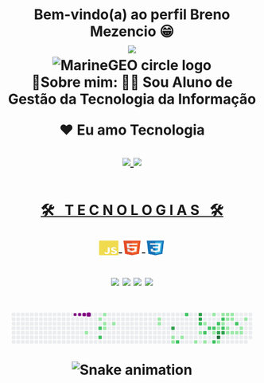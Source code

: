 <h1 align="center"> Bem-vindo(a) ao perfil Breno Mezencio 😁
<div align="center">
   <img height="380em" src="https://user-images.githubusercontent.com/70382532/138322189-2db8df52-9dcb-40a0-88a8-c365466bd33d.gif"/>
</div>
<img src="http://studiopixel.in/wp-content/uploads/2017/11/senior-front-end-developer-openings-1.gif" alt="MarineGEO circle logo" width="60%">

<div align="center"> 💫Sobre mim:
👨‍🎓 Sou Aluno de Gestão da Tecnologia da Informação

❤️ Eu amo Tecnologia

   </div>
 <div>
   <a href="https://github.com/MezencioBreno
">
   <img height="180em" src="https://github-readme-stats.vercel.app/api?username=brenomezencio&show_icons=true&theme=tokyonight&include_all_commits=true&count_private=true"/>
   <img height="180em" src="https://github-readme-stats.vercel.app/api/top-langs/?username=mezenciobreno&layout=compact&langs_count=6&theme=tokyonight"/>

</div>
    
<div style="display: inline_block"><br>
   <p>🛠️  T E C N O L O G I A S  🛠️</p>
  <img align="center" alt="HTML" height="30" width="40" src="https://raw.githubusercontent.com/devicons/devicon/master/icons/javascript/javascript-plain.svg">
  <img align="center" alt="CSS" height="30" width="40" src="https://raw.githubusercontent.com/devicons/devicon/master/icons/html5/html5-original.svg">
  <img align="center" alt="JS" height="30" width="40" src="https://raw.githubusercontent.com/devicons/devicon/master/icons/css3/css3-original.svg">
</div>
 
 <br>
 
 
 
<div> 
  <a href="https://www.instagram.com/brenomezencio/" target="_blank"><img src="https://img.shields.io/badge/-Instagram-%23E4405F?style=for-the-badge&logo=instagram&logoColor=white" target="_blank"></a>
 <a href="" target="_blank"><img src="https://img.shields.io/badge/Discord-7289DA?style=for-the-badge&logo=discord&logoColor=white" target="_blank"></a> 
  <a href = "https://mail.google.com/mail/u/0/#inbox"><img src="https://img.shields.io/badge/-Gmail-%23333?style=for-the-badge&logo=gmail&logoColor=white" target="_blank"></a>
  <a href="https://www.linkedin.com/in/breno-mez%C3%AAncio-chagas-de-freitas-23a208155/" target="_blank"><img src="https://img.shields.io/badge/-LinkedIn-%230077B5?style=for-the-badge&logo=linkedin&logoColor=white" target="_blank"></a> 

 <svg viewBox="-16 -32 880 192" width="880" height="192" xmlns="http://www.w3.org/2000/svg"><style>@keyframes c0{12.28%{fill:var(--c1)}12.3%,to{fill:var(--ce)}}@keyframes c1{7.63%{fill:var(--c1)}7.65%,to{fill:var(--ce)}}@keyframes c2{69.43%{fill:var(--c2)}69.45%,to{fill:var(--ce)}}@keyframes c3{70.09%{fill:var(--c2)}70.11%,to{fill:var(--ce)}}@keyframes c4{6.97%{fill:var(--c1)}6.99%,to{fill:var(--ce)}}@keyframes c5{8.3%{fill:var(--c1)}8.32%,to{fill:var(--ce)}}@keyframes c6{8.63%{fill:var(--c1)}8.65%,to{fill:var(--ce)}}@keyframes c7{9.62%{fill:var(--c1)}9.64%,to{fill:var(--ce)}}@keyframes c8{18.59%{fill:var(--c1)}18.61%,to{fill:var(--ce)}}@keyframes c9{18.26%{fill:var(--c1)}18.28%,to{fill:var(--ce)}}@keyframes ca{76.07%{fill:var(--c3)}76.09%,to{fill:var(--ce)}}@keyframes cb{20.92%{fill:var(--c1)}20.94%,to{fill:var(--ce)}}@keyframes cc{21.25%{fill:var(--c1)}21.27%,to{fill:var(--ce)}}@keyframes cd{53.48%{fill:var(--c2)}53.5%,to{fill:var(--ce)}}@keyframes ce{22.91%{fill:var(--c1)}22.93%,to{fill:var(--ce)}}@keyframes cf{50.82%{fill:var(--c2)}50.84%,to{fill:var(--ce)}}@keyframes cg{24.24%{fill:var(--c1)}24.26%,to{fill:var(--ce)}}@keyframes ch{79.06%{fill:var(--c3)}79.08%,to{fill:var(--ce)}}@keyframes ci{78.73%{fill:var(--c3)}78.75%,to{fill:var(--ce)}}@keyframes cj{49.16%{fill:var(--c2)}49.18%,to{fill:var(--ce)}}@keyframes ck{25.9%{fill:var(--c1)}25.92%,to{fill:var(--ce)}}@keyframes cl{26.9%{fill:var(--c1)}26.92%,to{fill:var(--ce)}}@keyframes cm{48.16%{fill:var(--c2)}48.18%,to{fill:var(--ce)}}@keyframes cn{24.91%{fill:var(--c1)}24.93%,to{fill:var(--ce)}}@keyframes co{47.5%{fill:var(--c2)}47.52%,to{fill:var(--ce)}}@keyframes cp{28.23%{fill:var(--c1)}28.25%,to{fill:var(--ce)}}@keyframes cq{47.17%{fill:var(--c2)}47.19%,to{fill:var(--ce)}}@keyframes cr{39.52%{fill:var(--c1)}39.54%,to{fill:var(--ce)}}@keyframes cs{56.14%{fill:var(--c2)}56.16%,to{fill:var(--ce)}}@keyframes ct{46.5%{fill:var(--c2)}46.52%,to{fill:var(--ce)}}@keyframes cu{46.17%{fill:var(--c1)}46.19%,to{fill:var(--ce)}}@keyframes cv{81.72%{fill:var(--c3)}81.74%,to{fill:var(--ce)}}@keyframes cw{82.71%{fill:var(--c4)}82.73%,to{fill:var(--ce)}}@keyframes cx{37.2%{fill:var(--c1)}37.22%,to{fill:var(--ce)}}@keyframes cy{28.89%{fill:var(--c1)}28.91%,to{fill:var(--ce)}}@keyframes cz{44.51%{fill:var(--c2)}44.53%,to{fill:var(--ce)}}@keyframes c10{44.18%{fill:var(--c1)}44.2%,to{fill:var(--ce)}}@keyframes c11{45.84%{fill:var(--c2)}45.86%,to{fill:var(--ce)}}@keyframes c12{82.05%{fill:var(--c3)}82.07%,to{fill:var(--ce)}}@keyframes c13{29.23%{fill:var(--c1)}29.25%,to{fill:var(--ce)}}@keyframes c14{30.22%{fill:var(--c1)}30.24%,to{fill:var(--ce)}}@keyframes c15{30.89%{fill:var(--c1)}30.91%,to{fill:var(--ce)}}@keyframes c16{31.22%{fill:var(--c1)}31.24%,to{fill:var(--ce)}}@keyframes c17{29.56%{fill:var(--c1)}29.58%,to{fill:var(--ce)}}@keyframes c18{29.89%{fill:var(--c1)}29.91%,to{fill:var(--ce)}}@keyframes c19{31.55%{fill:var(--c1)}31.57%,to{fill:var(--ce)}}@keyframes c1a{59.13%{fill:var(--c2)}59.15%,to{fill:var(--ce)}}@keyframes c1b{31.88%{fill:var(--c1)}31.9%,to{fill:var(--ce)}}@keyframes c1c{32.55%{fill:var(--c1)}32.57%,to{fill:var(--ce)}}@keyframes c1d{32.22%{fill:var(--c1)}32.24%,to{fill:var(--ce)}}@keyframes c1e{33.54%{fill:var(--c1)}33.56%,to{fill:var(--ce)}}@keyframes u0{6.97%{transform:scale(0,1)}6.99%,7.63%{transform:scale(.03,1)}7.65%,8.3%{transform:scale(.06,1)}8.32%,8.63%{transform:scale(.1,1)}8.65%,9.62%{transform:scale(.13,1)}12.28%,9.64%{transform:scale(.16,1)}12.3%,18.26%{transform:scale(.19,1)}18.28%,18.59%{transform:scale(.23,1)}18.61%,20.92%{transform:scale(.26,1)}20.94%,21.25%{transform:scale(.29,1)}21.27%,22.91%{transform:scale(.32,1)}22.93%,24.24%{transform:scale(.35,1)}24.26%,24.91%{transform:scale(.39,1)}24.93%,25.9%{transform:scale(.42,1)}25.92%,26.9%{transform:scale(.45,1)}26.92%,28.23%{transform:scale(.48,1)}28.25%,28.89%{transform:scale(.52,1)}28.91%,29.23%{transform:scale(.55,1)}29.25%,29.56%{transform:scale(.58,1)}29.58%,29.89%{transform:scale(.61,1)}29.91%,30.22%{transform:scale(.65,1)}30.24%,30.89%{transform:scale(.68,1)}30.91%,31.22%{transform:scale(.71,1)}31.24%,31.55%{transform:scale(.74,1)}31.57%,31.88%{transform:scale(.77,1)}31.9%,32.22%{transform:scale(.81,1)}32.24%,32.55%{transform:scale(.84,1)}32.57%,33.54%{transform:scale(.87,1)}33.56%,37.2%{transform:scale(.9,1)}37.22%,39.52%{transform:scale(.94,1)}39.54%,44.18%{transform:scale(.97,1)}44.2%,to{transform:scale(1,1)}}@keyframes u1{44.51%{transform:scale(0,1)}44.53%,45.84%{transform:scale(.5,1)}45.86%,to{transform:scale(1,1)}}@keyframes u2{46.17%{transform:scale(0,1)}46.19%,to{transform:scale(1,1)}}@keyframes u3{46.5%{transform:scale(0,1)}46.52%,47.17%{transform:scale(.09,1)}47.19%,47.5%{transform:scale(.18,1)}47.52%,48.16%{transform:scale(.27,1)}48.18%,49.16%{transform:scale(.36,1)}49.18%,50.82%{transform:scale(.45,1)}50.84%,53.48%{transform:scale(.55,1)}53.5%,56.14%{transform:scale(.64,1)}56.16%,59.13%{transform:scale(.73,1)}59.15%,69.43%{transform:scale(.82,1)}69.45%,70.09%{transform:scale(.91,1)}70.11%,to{transform:scale(1,1)}}@keyframes u4{76.07%{transform:scale(0,1)}76.09%,78.73%{transform:scale(.2,1)}78.75%,79.06%{transform:scale(.4,1)}79.08%,81.72%{transform:scale(.6,1)}81.74%,82.05%{transform:scale(.8,1)}82.07%,to{transform:scale(1,1)}}@keyframes u5{82.71%{transform:scale(0,1)}82.73%,to{transform:scale(1,1)}}@keyframes s0{0%,99.67%{transform:translate(0,-16px)}.33%{transform:translate(0,0)}6.98%{transform:translate(320px,0)}7.31%{transform:translate(320px,16px)}7.64%{transform:translate(304px,16px)}69.1%,7.97%{transform:translate(304px,32px)}8.31%{transform:translate(320px,32px)}8.64%{transform:translate(320px,48px)}9.3%{transform:translate(352px,48px)}9.63%{transform:translate(352px,32px)}11.63%{transform:translate(256px,32px)}12.29%{transform:translate(256px,64px)}17.61%{transform:translate(512px,64px)}18.6%{transform:translate(512px,16px)}19.27%{transform:translate(544px,16px)}20.27%{transform:translate(544px,64px)}20.6%{transform:translate(560px,64px)}21.26%{transform:translate(560px,96px)}21.59%{transform:translate(544px,96px)}21.93%{transform:translate(544px,80px)}23.92%{transform:translate(640px,80px)}24.25%{transform:translate(640px,96px)}24.92%{transform:translate(672px,96px)}25.25%{transform:translate(672px,80px)}25.58%{transform:translate(656px,80px)}26.25%,78.07%{transform:translate(656px,48px)}26.58%,47.84%{transform:translate(672px,48px)}26.91%{transform:translate(672px,32px)}27.57%,46.84%{transform:translate(704px,32px)}28.24%{transform:translate(704px,0)}29.57%{transform:translate(768px,0)}29.9%{transform:translate(768px,16px)}30.23%,34.88%,44.85%{transform:translate(752px,16px)}31.23%{transform:translate(752px,64px)}32.23%{transform:translate(800px,64px)}32.56%{transform:translate(800px,48px)}32.89%{transform:translate(816px,48px)}33.55%{transform:translate(816px,16px)}36.21%,42.86%{transform:translate(752px,80px)}36.54%,42.52%,82.39%{transform:translate(736px,80px)}36.88%,42.19%{transform:translate(736px,96px)}37.21%,41.86%{transform:translate(720px,96px)}37.54%,41.53%{transform:translate(720px,112px)}38.21%,40.86%{transform:translate(688px,112px)}38.87%{transform:translate(688px,80px)}39.2%{transform:translate(704px,80px)}39.53%{transform:translate(704px,64px)}39.87%{transform:translate(688px,64px)}43.85%{transform:translate(752px,32px)}44.19%{transform:translate(736px,32px)}44.52%{transform:translate(736px,16px)}45.51%{transform:translate(752px,48px)}46.18%{transform:translate(720px,48px)}46.51%{transform:translate(720px,32px)}47.18%{transform:translate(704px,48px)}48.17%{transform:translate(672px,64px)}48.5%{transform:translate(656px,64px)}49.17%{transform:translate(656px,32px)}49.5%{transform:translate(640px,32px)}50.17%{transform:translate(640px,0)}51.5%{transform:translate(576px,0)}53.49%{transform:translate(576px,96px)}57.81%{transform:translate(784px,96px)}59.14%{transform:translate(784px,32px)}70.1%{transform:translate(304px,80px)}75.42%{transform:translate(560px,80px)}76.08%{transform:translate(560px,48px)}79.07%{transform:translate(656px,0)}80.4%{transform:translate(720px,0)}81.73%{transform:translate(720px,64px)}82.06%{transform:translate(736px,64px)}93.36%{transform:translate(208px,80px)}93.69%{transform:translate(208px,64px)}94.35%{transform:translate(176px,64px)}94.68%{transform:translate(176px,48px)}95.35%{transform:translate(144px,48px)}96.01%{transform:translate(144px,16px)}96.35%{transform:translate(128px,16px)}96.68%{transform:translate(128px,0)}97.67%{transform:translate(80px,0)}98.01%{transform:translate(80px,-16px)}}@keyframes s1{0%,99.67%{transform:translate(16px,-16px)}.33%{transform:translate(0,-16px)}.66%{transform:translate(0,0)}7.31%{transform:translate(320px,0)}7.64%{transform:translate(320px,16px)}7.97%{transform:translate(304px,16px)}69.44%,8.31%{transform:translate(304px,32px)}8.64%{transform:translate(320px,32px)}8.97%{transform:translate(320px,48px)}9.63%{transform:translate(352px,48px)}9.97%{transform:translate(352px,32px)}11.96%{transform:translate(256px,32px)}12.62%{transform:translate(256px,64px)}17.94%{transform:translate(512px,64px)}18.94%{transform:translate(512px,16px)}19.6%{transform:translate(544px,16px)}20.6%{transform:translate(544px,64px)}20.93%{transform:translate(560px,64px)}21.59%{transform:translate(560px,96px)}21.93%{transform:translate(544px,96px)}22.26%{transform:translate(544px,80px)}24.25%{transform:translate(640px,80px)}24.58%{transform:translate(640px,96px)}25.25%{transform:translate(672px,96px)}25.58%{transform:translate(672px,80px)}25.91%{transform:translate(656px,80px)}26.58%,78.41%{transform:translate(656px,48px)}26.91%,48.17%{transform:translate(672px,48px)}27.24%{transform:translate(672px,32px)}27.91%,47.18%{transform:translate(704px,32px)}28.57%{transform:translate(704px,0)}29.9%{transform:translate(768px,0)}30.23%{transform:translate(768px,16px)}30.56%,35.22%,45.18%{transform:translate(752px,16px)}31.56%{transform:translate(752px,64px)}32.56%{transform:translate(800px,64px)}32.89%{transform:translate(800px,48px)}33.22%{transform:translate(816px,48px)}33.89%{transform:translate(816px,16px)}36.54%,43.19%{transform:translate(752px,80px)}36.88%,42.86%,82.72%{transform:translate(736px,80px)}37.21%,42.52%{transform:translate(736px,96px)}37.54%,42.19%{transform:translate(720px,96px)}37.87%,41.86%{transform:translate(720px,112px)}38.54%,41.2%{transform:translate(688px,112px)}39.2%{transform:translate(688px,80px)}39.53%{transform:translate(704px,80px)}39.87%{transform:translate(704px,64px)}40.2%{transform:translate(688px,64px)}44.19%{transform:translate(752px,32px)}44.52%{transform:translate(736px,32px)}44.85%{transform:translate(736px,16px)}45.85%{transform:translate(752px,48px)}46.51%{transform:translate(720px,48px)}46.84%{transform:translate(720px,32px)}47.51%{transform:translate(704px,48px)}48.5%{transform:translate(672px,64px)}48.84%{transform:translate(656px,64px)}49.5%{transform:translate(656px,32px)}49.83%{transform:translate(640px,32px)}50.5%{transform:translate(640px,0)}51.83%{transform:translate(576px,0)}53.82%{transform:translate(576px,96px)}58.14%{transform:translate(784px,96px)}59.47%{transform:translate(784px,32px)}70.43%{transform:translate(304px,80px)}75.75%{transform:translate(560px,80px)}76.41%{transform:translate(560px,48px)}79.4%{transform:translate(656px,0)}80.73%{transform:translate(720px,0)}82.06%{transform:translate(720px,64px)}82.39%{transform:translate(736px,64px)}93.69%{transform:translate(208px,80px)}94.02%{transform:translate(208px,64px)}94.68%{transform:translate(176px,64px)}95.02%{transform:translate(176px,48px)}95.68%{transform:translate(144px,48px)}96.35%{transform:translate(144px,16px)}96.68%{transform:translate(128px,16px)}97.01%{transform:translate(128px,0)}98.01%{transform:translate(80px,0)}98.34%{transform:translate(80px,-16px)}}@keyframes s2{0%,99.67%{transform:translate(32px,-16px)}.66%{transform:translate(0,-16px)}1%{transform:translate(0,0)}7.64%{transform:translate(320px,0)}7.97%{transform:translate(320px,16px)}8.31%{transform:translate(304px,16px)}69.77%,8.64%{transform:translate(304px,32px)}8.97%{transform:translate(320px,32px)}9.3%{transform:translate(320px,48px)}9.97%{transform:translate(352px,48px)}10.3%{transform:translate(352px,32px)}12.29%{transform:translate(256px,32px)}12.96%{transform:translate(256px,64px)}18.27%{transform:translate(512px,64px)}19.27%{transform:translate(512px,16px)}19.93%{transform:translate(544px,16px)}20.93%{transform:translate(544px,64px)}21.26%{transform:translate(560px,64px)}21.93%{transform:translate(560px,96px)}22.26%{transform:translate(544px,96px)}22.59%{transform:translate(544px,80px)}24.58%{transform:translate(640px,80px)}24.92%{transform:translate(640px,96px)}25.58%{transform:translate(672px,96px)}25.91%{transform:translate(672px,80px)}26.25%{transform:translate(656px,80px)}26.91%,78.74%{transform:translate(656px,48px)}27.24%,48.5%{transform:translate(672px,48px)}27.57%{transform:translate(672px,32px)}28.24%,47.51%{transform:translate(704px,32px)}28.9%{transform:translate(704px,0)}30.23%{transform:translate(768px,0)}30.56%{transform:translate(768px,16px)}30.9%,35.55%,45.51%{transform:translate(752px,16px)}31.89%{transform:translate(752px,64px)}32.89%{transform:translate(800px,64px)}33.22%{transform:translate(800px,48px)}33.55%{transform:translate(816px,48px)}34.22%{transform:translate(816px,16px)}36.88%,43.52%{transform:translate(752px,80px)}37.21%,43.19%,83.06%{transform:translate(736px,80px)}37.54%,42.86%{transform:translate(736px,96px)}37.87%,42.52%{transform:translate(720px,96px)}38.21%,42.19%{transform:translate(720px,112px)}38.87%,41.53%{transform:translate(688px,112px)}39.53%{transform:translate(688px,80px)}39.87%{transform:translate(704px,80px)}40.2%{transform:translate(704px,64px)}40.53%{transform:translate(688px,64px)}44.52%{transform:translate(752px,32px)}44.85%{transform:translate(736px,32px)}45.18%{transform:translate(736px,16px)}46.18%{transform:translate(752px,48px)}46.84%{transform:translate(720px,48px)}47.18%{transform:translate(720px,32px)}47.84%{transform:translate(704px,48px)}48.84%{transform:translate(672px,64px)}49.17%{transform:translate(656px,64px)}49.83%{transform:translate(656px,32px)}50.17%{transform:translate(640px,32px)}50.83%{transform:translate(640px,0)}52.16%{transform:translate(576px,0)}54.15%{transform:translate(576px,96px)}58.47%{transform:translate(784px,96px)}59.8%{transform:translate(784px,32px)}70.76%{transform:translate(304px,80px)}76.08%{transform:translate(560px,80px)}76.74%{transform:translate(560px,48px)}79.73%{transform:translate(656px,0)}81.06%{transform:translate(720px,0)}82.39%{transform:translate(720px,64px)}82.72%{transform:translate(736px,64px)}94.02%{transform:translate(208px,80px)}94.35%{transform:translate(208px,64px)}95.02%{transform:translate(176px,64px)}95.35%{transform:translate(176px,48px)}96.01%{transform:translate(144px,48px)}96.68%{transform:translate(144px,16px)}97.01%{transform:translate(128px,16px)}97.34%{transform:translate(128px,0)}98.34%{transform:translate(80px,0)}98.67%{transform:translate(80px,-16px)}}@keyframes s3{0%,99.67%{transform:translate(48px,-16px)}1%{transform:translate(0,-16px)}1.33%{transform:translate(0,0)}7.97%{transform:translate(320px,0)}8.31%{transform:translate(320px,16px)}8.64%{transform:translate(304px,16px)}70.1%,8.97%{transform:translate(304px,32px)}9.3%{transform:translate(320px,32px)}9.63%{transform:translate(320px,48px)}10.3%{transform:translate(352px,48px)}10.63%{transform:translate(352px,32px)}12.62%{transform:translate(256px,32px)}13.29%{transform:translate(256px,64px)}18.6%{transform:translate(512px,64px)}19.6%{transform:translate(512px,16px)}20.27%{transform:translate(544px,16px)}21.26%{transform:translate(544px,64px)}21.59%{transform:translate(560px,64px)}22.26%{transform:translate(560px,96px)}22.59%{transform:translate(544px,96px)}22.92%{transform:translate(544px,80px)}24.92%{transform:translate(640px,80px)}25.25%{transform:translate(640px,96px)}25.91%{transform:translate(672px,96px)}26.25%{transform:translate(672px,80px)}26.58%{transform:translate(656px,80px)}27.24%,79.07%{transform:translate(656px,48px)}27.57%,48.84%{transform:translate(672px,48px)}27.91%{transform:translate(672px,32px)}28.57%,47.84%{transform:translate(704px,32px)}29.24%{transform:translate(704px,0)}30.56%{transform:translate(768px,0)}30.9%{transform:translate(768px,16px)}31.23%,35.88%,45.85%{transform:translate(752px,16px)}32.23%{transform:translate(752px,64px)}33.22%{transform:translate(800px,64px)}33.55%{transform:translate(800px,48px)}33.89%{transform:translate(816px,48px)}34.55%{transform:translate(816px,16px)}37.21%,43.85%{transform:translate(752px,80px)}37.54%,43.52%,83.39%{transform:translate(736px,80px)}37.87%,43.19%{transform:translate(736px,96px)}38.21%,42.86%{transform:translate(720px,96px)}38.54%,42.52%{transform:translate(720px,112px)}39.2%,41.86%{transform:translate(688px,112px)}39.87%{transform:translate(688px,80px)}40.2%{transform:translate(704px,80px)}40.53%{transform:translate(704px,64px)}40.86%{transform:translate(688px,64px)}44.85%{transform:translate(752px,32px)}45.18%{transform:translate(736px,32px)}45.51%{transform:translate(736px,16px)}46.51%{transform:translate(752px,48px)}47.18%{transform:translate(720px,48px)}47.51%{transform:translate(720px,32px)}48.17%{transform:translate(704px,48px)}49.17%{transform:translate(672px,64px)}49.5%{transform:translate(656px,64px)}50.17%{transform:translate(656px,32px)}50.5%{transform:translate(640px,32px)}51.16%{transform:translate(640px,0)}52.49%{transform:translate(576px,0)}54.49%{transform:translate(576px,96px)}58.8%{transform:translate(784px,96px)}60.13%{transform:translate(784px,32px)}71.1%{transform:translate(304px,80px)}76.41%{transform:translate(560px,80px)}77.08%{transform:translate(560px,48px)}80.07%{transform:translate(656px,0)}81.4%{transform:translate(720px,0)}82.72%{transform:translate(720px,64px)}83.06%{transform:translate(736px,64px)}94.35%{transform:translate(208px,80px)}94.68%{transform:translate(208px,64px)}95.35%{transform:translate(176px,64px)}95.68%{transform:translate(176px,48px)}96.35%{transform:translate(144px,48px)}97.01%{transform:translate(144px,16px)}97.34%{transform:translate(128px,16px)}97.67%{transform:translate(128px,0)}98.67%{transform:translate(80px,0)}99%{transform:translate(80px,-16px)}}:root{--cb:#1b1f230a;--cs:purple;--ce:#ebedf0;--c0:#ebedf0;--c1:#9be9a8;--c2:#40c463;--c3:#30a14e;--c4:#216e39}@media (prefers-color-scheme:dark){:root{--cb:#1b1f230a;--cs:purple;--ce:#161b22;--c1:#01311f;--c2:#034525;--c3:#0f6d31;--c4:#00c647}}.c{shape-rendering:geometricPrecision;rx:2;ry:2;fill:var(--ce);stroke-width:1px;stroke:var(--cb);animation:none 30100ms linear infinite}.c.c0,.c.c1{fill:var(--c1);animation-name:c0}.c.c1{animation-name:c1}.c.c2,.c.c3{fill:var(--c2);animation-name:c2}.c.c3{animation-name:c3}.c.c4,.c.c5,.c.c6{fill:var(--c1);animation-name:c4}.c.c5,.c.c6{animation-name:c5}.c.c6{animation-name:c6}.c.c7,.c.c8,.c.c9{fill:var(--c1);animation-name:c7}.c.c8,.c.c9{animation-name:c8}.c.c9{animation-name:c9}.c.ca{fill:var(--c3);animation-name:ca}.c.cb,.c.cc{fill:var(--c1);animation-name:cb}.c.cc{animation-name:cc}.c.cd{fill:var(--c2);animation-name:cd}.c.ce{fill:var(--c1);animation-name:ce}.c.cf{fill:var(--c2);animation-name:cf}.c.cg{fill:var(--c1);animation-name:cg}.c.ch,.c.ci{fill:var(--c3);animation-name:ch}.c.ci{animation-name:ci}.c.cj{fill:var(--c2);animation-name:cj}.c.ck,.c.cl{fill:var(--c1);animation-name:ck}.c.cl{animation-name:cl}.c.cm{fill:var(--c2);animation-name:cm}.c.cn{fill:var(--c1);animation-name:cn}.c.co{fill:var(--c2);animation-name:co}.c.cp{fill:var(--c1);animation-name:cp}.c.cq{fill:var(--c2);animation-name:cq}.c.cr{fill:var(--c1);animation-name:cr}.c.cs,.c.ct{fill:var(--c2);animation-name:cs}.c.ct{animation-name:ct}.c.cu{fill:var(--c1);animation-name:cu}.c.cv{fill:var(--c3);animation-name:cv}.c.cw{fill:var(--c4);animation-name:cw}.c.cx,.c.cy{fill:var(--c1);animation-name:cx}.c.cy{animation-name:cy}.c.cz{fill:var(--c2);animation-name:cz}.c.c10{fill:var(--c1);animation-name:c10}.c.c11{fill:var(--c2);animation-name:c11}.c.c12{fill:var(--c3);animation-name:c12}.c.c13{fill:var(--c1);animation-name:c13}.c.c14,.c.c15,.c.c16{fill:var(--c1);animation-name:c14}.c.c15,.c.c16{animation-name:c15}.c.c16{animation-name:c16}.c.c17,.c.c18,.c.c19{fill:var(--c1);animation-name:c17}.c.c18,.c.c19{animation-name:c18}.c.c19{animation-name:c19}.c.c1a{fill:var(--c2);animation-name:c1a}.c.c1b{fill:var(--c1);animation-name:c1b}.c.c1c,.c.c1d,.c.c1e{fill:var(--c1);animation-name:c1c}.c.c1d,.c.c1e{animation-name:c1d}.c.c1e{animation-name:c1e}.s,.u{animation:none linear 30100ms infinite}.u,.u.u0{transform-origin:0 0}.u{transform:scale(0,1)}.u.u0{fill:var(--c1);animation-name:u0}.u.u1{fill:var(--c2);animation-name:u1;transform-origin:515.5px 0}.u.u2{fill:var(--c1);animation-name:u2;transform-origin:548.7px 0}.u.u3{fill:var(--c2);animation-name:u3;transform-origin:565.3px 0}.u.u4{fill:var(--c3);animation-name:u4;transform-origin:748.2px 0}.u.u5{fill:var(--c4);animation-name:u5;transform-origin:831.4px 0}.s{shape-rendering:geometricPrecision;fill:var(--cs)}.s.s0{transform:translate(0,-16px);animation-name:s0}.s.s1{transform:translate(16px,-16px);animation-name:s1}.s.s2{transform:translate(32px,-16px);animation-name:s2}.s.s3{transform:translate(48px,-16px);animation-name:s3}</style><rect class="c" x="2" y="2" width="12" height="12"/><rect class="c" x="2" y="18" width="12" height="12"/><rect class="c" x="2" y="34" width="12" height="12"/><rect class="c" x="2" y="50" width="12" height="12"/><rect class="c" x="2" y="66" width="12" height="12"/><rect class="c" x="2" y="82" width="12" height="12"/><rect class="c" x="2" y="98" width="12" height="12"/><rect class="c" x="18" y="2" width="12" height="12"/><rect class="c" x="18" y="18" width="12" height="12"/><rect class="c" x="18" y="34" width="12" height="12"/><rect class="c" x="18" y="50" width="12" height="12"/><rect class="c" x="18" y="66" width="12" height="12"/><rect class="c" x="18" y="82" width="12" height="12"/><rect class="c" x="18" y="98" width="12" height="12"/><rect class="c" x="34" y="2" width="12" height="12"/><rect class="c" x="34" y="18" width="12" height="12"/><rect class="c" x="34" y="34" width="12" height="12"/><rect class="c" x="34" y="50" width="12" height="12"/><rect class="c" x="34" y="66" width="12" height="12"/><rect class="c" x="34" y="82" width="12" height="12"/><rect class="c" x="34" y="98" width="12" height="12"/><rect class="c" x="50" y="2" width="12" height="12"/><rect class="c" x="50" y="18" width="12" height="12"/><rect class="c" x="50" y="34" width="12" height="12"/><rect class="c" x="50" y="50" width="12" height="12"/><rect class="c" x="50" y="66" width="12" height="12"/><rect class="c" x="50" y="82" width="12" height="12"/><rect class="c" x="50" y="98" width="12" height="12"/><rect class="c" x="66" y="2" width="12" height="12"/><rect class="c" x="66" y="18" width="12" height="12"/><rect class="c" x="66" y="34" width="12" height="12"/><rect class="c" x="66" y="50" width="12" height="12"/><rect class="c" x="66" y="66" width="12" height="12"/><rect class="c" x="66" y="82" width="12" height="12"/><rect class="c" x="66" y="98" width="12" height="12"/><rect class="c" x="82" y="2" width="12" height="12"/><rect class="c" x="82" y="18" width="12" height="12"/><rect class="c" x="82" y="34" width="12" height="12"/><rect class="c" x="82" y="50" width="12" height="12"/><rect class="c" x="82" y="66" width="12" height="12"/><rect class="c" x="82" y="82" width="12" height="12"/><rect class="c" x="82" y="98" width="12" height="12"/><rect class="c" x="98" y="2" width="12" height="12"/><rect class="c" x="98" y="18" width="12" height="12"/><rect class="c" x="98" y="34" width="12" height="12"/><rect class="c" x="98" y="50" width="12" height="12"/><rect class="c" x="98" y="66" width="12" height="12"/><rect class="c" x="98" y="82" width="12" height="12"/><rect class="c" x="98" y="98" width="12" height="12"/><rect class="c" x="114" y="2" width="12" height="12"/><rect class="c" x="114" y="18" width="12" height="12"/><rect class="c" x="114" y="34" width="12" height="12"/><rect class="c" x="114" y="50" width="12" height="12"/><rect class="c" x="114" y="66" width="12" height="12"/><rect class="c" x="114" y="82" width="12" height="12"/><rect class="c" x="114" y="98" width="12" height="12"/><rect class="c" x="130" y="2" width="12" height="12"/><rect class="c" x="130" y="18" width="12" height="12"/><rect class="c" x="130" y="34" width="12" height="12"/><rect class="c" x="130" y="50" width="12" height="12"/><rect class="c" x="130" y="66" width="12" height="12"/><rect class="c" x="130" y="82" width="12" height="12"/><rect class="c" x="130" y="98" width="12" height="12"/><rect class="c" x="146" y="2" width="12" height="12"/><rect class="c" x="146" y="18" width="12" height="12"/><rect class="c" x="146" y="34" width="12" height="12"/><rect class="c" x="146" y="50" width="12" height="12"/><rect class="c" x="146" y="66" width="12" height="12"/><rect class="c" x="146" y="82" width="12" height="12"/><rect class="c" x="146" y="98" width="12" height="12"/><rect class="c" x="162" y="2" width="12" height="12"/><rect class="c" x="162" y="18" width="12" height="12"/><rect class="c" x="162" y="34" width="12" height="12"/><rect class="c" x="162" y="50" width="12" height="12"/><rect class="c" x="162" y="66" width="12" height="12"/><rect class="c" x="162" y="82" width="12" height="12"/><rect class="c" x="162" y="98" width="12" height="12"/><rect class="c" x="178" y="2" width="12" height="12"/><rect class="c" x="178" y="18" width="12" height="12"/><rect class="c" x="178" y="34" width="12" height="12"/><rect class="c" x="178" y="50" width="12" height="12"/><rect class="c" x="178" y="66" width="12" height="12"/><rect class="c" x="178" y="82" width="12" height="12"/><rect class="c" x="178" y="98" width="12" height="12"/><rect class="c" x="194" y="2" width="12" height="12"/><rect class="c" x="194" y="18" width="12" height="12"/><rect class="c" x="194" y="34" width="12" height="12"/><rect class="c" x="194" y="50" width="12" height="12"/><rect class="c" x="194" y="66" width="12" height="12"/><rect class="c" x="194" y="82" width="12" height="12"/><rect class="c" x="194" y="98" width="12" height="12"/><rect class="c" x="210" y="2" width="12" height="12"/><rect class="c" x="210" y="18" width="12" height="12"/><rect class="c" x="210" y="34" width="12" height="12"/><rect class="c" x="210" y="50" width="12" height="12"/><rect class="c" x="210" y="66" width="12" height="12"/><rect class="c" x="210" y="82" width="12" height="12"/><rect class="c" x="210" y="98" width="12" height="12"/><rect class="c" x="226" y="2" width="12" height="12"/><rect class="c" x="226" y="18" width="12" height="12"/><rect class="c" x="226" y="34" width="12" height="12"/><rect class="c" x="226" y="50" width="12" height="12"/><rect class="c" x="226" y="66" width="12" height="12"/><rect class="c" x="226" y="82" width="12" height="12"/><rect class="c" x="226" y="98" width="12" height="12"/><rect class="c" x="242" y="2" width="12" height="12"/><rect class="c" x="242" y="18" width="12" height="12"/><rect class="c" x="242" y="34" width="12" height="12"/><rect class="c" x="242" y="50" width="12" height="12"/><rect class="c" x="242" y="66" width="12" height="12"/><rect class="c" x="242" y="82" width="12" height="12"/><rect class="c" x="242" y="98" width="12" height="12"/><rect class="c" x="258" y="2" width="12" height="12"/><rect class="c" x="258" y="18" width="12" height="12"/><rect class="c" x="258" y="34" width="12" height="12"/><rect class="c" x="258" y="50" width="12" height="12"/><rect class="c c0" x="258" y="66" width="12" height="12"/><rect class="c" x="258" y="82" width="12" height="12"/><rect class="c" x="258" y="98" width="12" height="12"/><rect class="c" x="274" y="2" width="12" height="12"/><rect class="c" x="274" y="18" width="12" height="12"/><rect class="c" x="274" y="34" width="12" height="12"/><rect class="c" x="274" y="50" width="12" height="12"/><rect class="c" x="274" y="66" width="12" height="12"/><rect class="c" x="274" y="82" width="12" height="12"/><rect class="c" x="274" y="98" width="12" height="12"/><rect class="c" x="290" y="2" width="12" height="12"/><rect class="c" x="290" y="18" width="12" height="12"/><rect class="c" x="290" y="34" width="12" height="12"/><rect class="c" x="290" y="50" width="12" height="12"/><rect class="c" x="290" y="66" width="12" height="12"/><rect class="c" x="290" y="82" width="12" height="12"/><rect class="c" x="290" y="98" width="12" height="12"/><rect class="c" x="306" y="2" width="12" height="12"/><rect class="c c1" x="306" y="18" width="12" height="12"/><rect class="c" x="306" y="34" width="12" height="12"/><rect class="c c2" x="306" y="50" width="12" height="12"/><rect class="c" x="306" y="66" width="12" height="12"/><rect class="c c3" x="306" y="82" width="12" height="12"/><rect class="c" x="306" y="98" width="12" height="12"/><rect class="c c4" x="322" y="2" width="12" height="12"/><rect class="c" x="322" y="18" width="12" height="12"/><rect class="c c5" x="322" y="34" width="12" height="12"/><rect class="c c6" x="322" y="50" width="12" height="12"/><rect class="c" x="322" y="66" width="12" height="12"/><rect class="c" x="322" y="82" width="12" height="12"/><rect class="c" x="322" y="98" width="12" height="12"/><rect class="c" x="338" y="2" width="12" height="12"/><rect class="c" x="338" y="18" width="12" height="12"/><rect class="c" x="338" y="34" width="12" height="12"/><rect class="c" x="338" y="50" width="12" height="12"/><rect class="c" x="338" y="66" width="12" height="12"/><rect class="c" x="338" y="82" width="12" height="12"/><rect class="c" x="338" y="98" width="12" height="12"/><rect class="c" x="354" y="2" width="12" height="12"/><rect class="c" x="354" y="18" width="12" height="12"/><rect class="c c7" x="354" y="34" width="12" height="12"/><rect class="c" x="354" y="50" width="12" height="12"/><rect class="c" x="354" y="66" width="12" height="12"/><rect class="c" x="354" y="82" width="12" height="12"/><rect class="c" x="354" y="98" width="12" height="12"/><rect class="c" x="370" y="2" width="12" height="12"/><rect class="c" x="370" y="18" width="12" height="12"/><rect class="c" x="370" y="34" width="12" height="12"/><rect class="c" x="370" y="50" width="12" height="12"/><rect class="c" x="370" y="66" width="12" height="12"/><rect class="c" x="370" y="82" width="12" height="12"/><rect class="c" x="370" y="98" width="12" height="12"/><rect class="c" x="386" y="2" width="12" height="12"/><rect class="c" x="386" y="18" width="12" height="12"/><rect class="c" x="386" y="34" width="12" height="12"/><rect class="c" x="386" y="50" width="12" height="12"/><rect class="c" x="386" y="66" width="12" height="12"/><rect class="c" x="386" y="82" width="12" height="12"/><rect class="c" x="386" y="98" width="12" height="12"/><rect class="c" x="402" y="2" width="12" height="12"/><rect class="c" x="402" y="18" width="12" height="12"/><rect class="c" x="402" y="34" width="12" height="12"/><rect class="c" x="402" y="50" width="12" height="12"/><rect class="c" x="402" y="66" width="12" height="12"/><rect class="c" x="402" y="82" width="12" height="12"/><rect class="c" x="402" y="98" width="12" height="12"/><rect class="c" x="418" y="2" width="12" height="12"/><rect class="c" x="418" y="18" width="12" height="12"/><rect class="c" x="418" y="34" width="12" height="12"/><rect class="c" x="418" y="50" width="12" height="12"/><rect class="c" x="418" y="66" width="12" height="12"/><rect class="c" x="418" y="82" width="12" height="12"/><rect class="c" x="418" y="98" width="12" height="12"/><rect class="c" x="434" y="2" width="12" height="12"/><rect class="c" x="434" y="18" width="12" height="12"/><rect class="c" x="434" y="34" width="12" height="12"/><rect class="c" x="434" y="50" width="12" height="12"/><rect class="c" x="434" y="66" width="12" height="12"/><rect class="c" x="434" y="82" width="12" height="12"/><rect class="c" x="434" y="98" width="12" height="12"/><rect class="c" x="450" y="2" width="12" height="12"/><rect class="c" x="450" y="18" width="12" height="12"/><rect class="c" x="450" y="34" width="12" height="12"/><rect class="c" x="450" y="50" width="12" height="12"/><rect class="c" x="450" y="66" width="12" height="12"/><rect class="c" x="450" y="82" width="12" height="12"/><rect class="c" x="450" y="98" width="12" height="12"/><rect class="c" x="466" y="2" width="12" height="12"/><rect class="c" x="466" y="18" width="12" height="12"/><rect class="c" x="466" y="34" width="12" height="12"/><rect class="c" x="466" y="50" width="12" height="12"/><rect class="c" x="466" y="66" width="12" height="12"/><rect class="c" x="466" y="82" width="12" height="12"/><rect class="c" x="466" y="98" width="12" height="12"/><rect class="c" x="482" y="2" width="12" height="12"/><rect class="c" x="482" y="18" width="12" height="12"/><rect class="c" x="482" y="34" width="12" height="12"/><rect class="c" x="482" y="50" width="12" height="12"/><rect class="c" x="482" y="66" width="12" height="12"/><rect class="c" x="482" y="82" width="12" height="12"/><rect class="c" x="482" y="98" width="12" height="12"/><rect class="c" x="498" y="2" width="12" height="12"/><rect class="c" x="498" y="18" width="12" height="12"/><rect class="c" x="498" y="34" width="12" height="12"/><rect class="c" x="498" y="50" width="12" height="12"/><rect class="c" x="498" y="66" width="12" height="12"/><rect class="c" x="498" y="82" width="12" height="12"/><rect class="c" x="498" y="98" width="12" height="12"/><rect class="c" x="514" y="2" width="12" height="12"/><rect class="c c8" x="514" y="18" width="12" height="12"/><rect class="c c9" x="514" y="34" width="12" height="12"/><rect class="c" x="514" y="50" width="12" height="12"/><rect class="c" x="514" y="66" width="12" height="12"/><rect class="c" x="514" y="82" width="12" height="12"/><rect class="c" x="514" y="98" width="12" height="12"/><rect class="c" x="530" y="2" width="12" height="12"/><rect class="c" x="530" y="18" width="12" height="12"/><rect class="c" x="530" y="34" width="12" height="12"/><rect class="c" x="530" y="50" width="12" height="12"/><rect class="c" x="530" y="66" width="12" height="12"/><rect class="c" x="530" y="82" width="12" height="12"/><rect class="c" x="530" y="98" width="12" height="12"/><rect class="c" x="546" y="2" width="12" height="12"/><rect class="c" x="546" y="18" width="12" height="12"/><rect class="c" x="546" y="34" width="12" height="12"/><rect class="c" x="546" y="50" width="12" height="12"/><rect class="c" x="546" y="66" width="12" height="12"/><rect class="c" x="546" y="82" width="12" height="12"/><rect class="c" x="546" y="98" width="12" height="12"/><rect class="c" x="562" y="2" width="12" height="12"/><rect class="c" x="562" y="18" width="12" height="12"/><rect class="c" x="562" y="34" width="12" height="12"/><rect class="c ca" x="562" y="50" width="12" height="12"/><rect class="c" x="562" y="66" width="12" height="12"/><rect class="c cb" x="562" y="82" width="12" height="12"/><rect class="c cc" x="562" y="98" width="12" height="12"/><rect class="c" x="578" y="2" width="12" height="12"/><rect class="c" x="578" y="18" width="12" height="12"/><rect class="c" x="578" y="34" width="12" height="12"/><rect class="c" x="578" y="50" width="12" height="12"/><rect class="c" x="578" y="66" width="12" height="12"/><rect class="c" x="578" y="82" width="12" height="12"/><rect class="c cd" x="578" y="98" width="12" height="12"/><rect class="c" x="594" y="2" width="12" height="12"/><rect class="c" x="594" y="18" width="12" height="12"/><rect class="c" x="594" y="34" width="12" height="12"/><rect class="c" x="594" y="50" width="12" height="12"/><rect class="c" x="594" y="66" width="12" height="12"/><rect class="c ce" x="594" y="82" width="12" height="12"/><rect class="c" x="594" y="98" width="12" height="12"/><rect class="c cf" x="610" y="2" width="12" height="12"/><rect class="c" x="610" y="18" width="12" height="12"/><rect class="c" x="610" y="34" width="12" height="12"/><rect class="c" x="610" y="50" width="12" height="12"/><rect class="c" x="610" y="66" width="12" height="12"/><rect class="c" x="610" y="82" width="12" height="12"/><rect class="c" x="610" y="98" width="12" height="12"/><rect class="c" x="626" y="2" width="12" height="12"/><rect class="c" x="626" y="18" width="12" height="12"/><rect class="c" x="626" y="34" width="12" height="12"/><rect class="c" x="626" y="50" width="12" height="12"/><rect class="c" x="626" y="66" width="12" height="12"/><rect class="c" x="626" y="82" width="12" height="12"/><rect class="c" x="626" y="98" width="12" height="12"/><rect class="c" x="642" y="2" width="12" height="12"/><rect class="c" x="642" y="18" width="12" height="12"/><rect class="c" x="642" y="34" width="12" height="12"/><rect class="c" x="642" y="50" width="12" height="12"/><rect class="c" x="642" y="66" width="12" height="12"/><rect class="c" x="642" y="82" width="12" height="12"/><rect class="c cg" x="642" y="98" width="12" height="12"/><rect class="c ch" x="658" y="2" width="12" height="12"/><rect class="c ci" x="658" y="18" width="12" height="12"/><rect class="c cj" x="658" y="34" width="12" height="12"/><rect class="c" x="658" y="50" width="12" height="12"/><rect class="c ck" x="658" y="66" width="12" height="12"/><rect class="c" x="658" y="82" width="12" height="12"/><rect class="c" x="658" y="98" width="12" height="12"/><rect class="c" x="674" y="2" width="12" height="12"/><rect class="c" x="674" y="18" width="12" height="12"/><rect class="c cl" x="674" y="34" width="12" height="12"/><rect class="c" x="674" y="50" width="12" height="12"/><rect class="c cm" x="674" y="66" width="12" height="12"/><rect class="c" x="674" y="82" width="12" height="12"/><rect class="c cn" x="674" y="98" width="12" height="12"/><rect class="c" x="690" y="2" width="12" height="12"/><rect class="c" x="690" y="18" width="12" height="12"/><rect class="c" x="690" y="34" width="12" height="12"/><rect class="c co" x="690" y="50" width="12" height="12"/><rect class="c" x="690" y="66" width="12" height="12"/><rect class="c" x="690" y="82" width="12" height="12"/><rect class="c" x="690" y="98" width="12" height="12"/><rect class="c cp" x="706" y="2" width="12" height="12"/><rect class="c" x="706" y="18" width="12" height="12"/><rect class="c" x="706" y="34" width="12" height="12"/><rect class="c cq" x="706" y="50" width="12" height="12"/><rect class="c cr" x="706" y="66" width="12" height="12"/><rect class="c" x="706" y="82" width="12" height="12"/><rect class="c cs" x="706" y="98" width="12" height="12"/><rect class="c" x="722" y="2" width="12" height="12"/><rect class="c" x="722" y="18" width="12" height="12"/><rect class="c ct" x="722" y="34" width="12" height="12"/><rect class="c cu" x="722" y="50" width="12" height="12"/><rect class="c cv" x="722" y="66" width="12" height="12"/><rect class="c cw" x="722" y="82" width="12" height="12"/><rect class="c cx" x="722" y="98" width="12" height="12"/><rect class="c cy" x="738" y="2" width="12" height="12"/><rect class="c cz" x="738" y="18" width="12" height="12"/><rect class="c c10" x="738" y="34" width="12" height="12"/><rect class="c c11" x="738" y="50" width="12" height="12"/><rect class="c c12" x="738" y="66" width="12" height="12"/><rect class="c" x="738" y="82" width="12" height="12"/><rect class="c" x="738" y="98" width="12" height="12"/><rect class="c c13" x="754" y="2" width="12" height="12"/><rect class="c c14" x="754" y="18" width="12" height="12"/><rect class="c" x="754" y="34" width="12" height="12"/><rect class="c c15" x="754" y="50" width="12" height="12"/><rect class="c c16" x="754" y="66" width="12" height="12"/><rect class="c" x="754" y="82" width="12" height="12"/><rect class="c" x="754" y="98" width="12" height="12"/><rect class="c c17" x="770" y="2" width="12" height="12"/><rect class="c c18" x="770" y="18" width="12" height="12"/><rect class="c" x="770" y="34" width="12" height="12"/><rect class="c" x="770" y="50" width="12" height="12"/><rect class="c c19" x="770" y="66" width="12" height="12"/><rect class="c" x="770" y="82" width="12" height="12"/><rect class="c" x="770" y="98" width="12" height="12"/><rect class="c" x="786" y="2" width="12" height="12"/><rect class="c" x="786" y="18" width="12" height="12"/><rect class="c c1a" x="786" y="34" width="12" height="12"/><rect class="c" x="786" y="50" width="12" height="12"/><rect class="c c1b" x="786" y="66" width="12" height="12"/><rect class="c" x="786" y="82" width="12" height="12"/><rect class="c" x="786" y="98" width="12" height="12"/><rect class="c" x="802" y="2" width="12" height="12"/><rect class="c" x="802" y="18" width="12" height="12"/><rect class="c" x="802" y="34" width="12" height="12"/><rect class="c c1c" x="802" y="50" width="12" height="12"/><rect class="c c1d" x="802" y="66" width="12" height="12"/><rect class="c" x="802" y="82" width="12" height="12"/><rect class="c" x="802" y="98" width="12" height="12"/><rect class="c" x="818" y="2" width="12" height="12"/><rect class="c c1e" x="818" y="18" width="12" height="12"/><rect class="c" x="818" y="34" width="12" height="12"/><rect class="c" x="818" y="50" width="12" height="12"/><rect class="c" x="818" y="66" width="12" height="12"/><rect class="c" x="818" y="82" width="12" height="12"/><rect class="c" x="818" y="98" width="12" height="12"/><rect class="c" x="834" y="2" width="12" height="12"/><rect class="c" x="834" y="18" width="12" height="12"/><rect class="c" x="834" y="34" width="12" height="12"/><rect class="c" x="834" y="50" width="12" height="12"/><rect class="c" x="834" y="66" width="12" height="12"/><rect class="c" x="834" y="82" width="12" height="12"/><rect class="u u0" height="12" width="516.1" x="0.0" y="144"/><rect class="u u1" height="12" width="33.9" x="515.5" y="144"/><rect class="u u2" height="12" width="17.2" x="548.7" y="144"/><rect class="u u3" height="12" width="183.5" x="565.3" y="144"/><rect class="u u4" height="12" width="83.7" x="748.2" y="144"/><rect class="u u5" height="12" width="17.2" x="831.4" y="144"/><rect class="s s0" x="0.8" y="0.8" width="14.4" height="14.4" rx="4.5" ry="4.5"/><rect class="s s1" x="1.8" y="1.8" width="12.3" height="12.3" rx="4.1" ry="4.1"/><rect class="s s2" x="2.6" y="2.6" width="10.8" height="10.8" rx="3.6" ry="3.6"/><rect class="s s3" x="3.0" y="3.0" width="9.9" height="9.9" rx="3.3" ry="3.3"/></svg>
  ![Snake animation](https://github.com/mezenciobreno/mezenciobreno/blob/output/github-contribution-grid-snake.svg)

</div>
